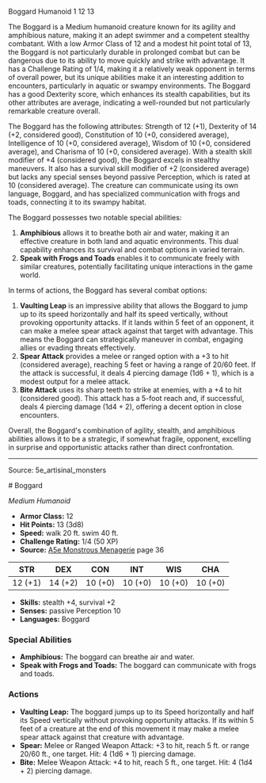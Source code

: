 <MonsterName/>Boggard</MonsterName>
<CreatureType/>Humanoid</CreatureType>
<CR/>1</CR>
<AC/>12</AC>
<HP/>13</HP>
<summary>The Boggard is a Medium humanoid creature known for its agility and amphibious nature, making it an adept swimmer and a competent stealthy combatant. With a low Armor Class of 12 and a modest hit point total of 13, the Boggard is not particularly durable in prolonged combat but can be dangerous due to its ability to move quickly and strike with advantage. It has a Challenge Rating of 1/4, making it a relatively weak opponent in terms of overall power, but its unique abilities make it an interesting addition to encounters, particularly in aquatic or swampy environments. The Boggard has a good Dexterity score, which enhances its stealth capabilities, but its other attributes are average, indicating a well-rounded but not particularly remarkable creature overall.</summary>

<detail>

The Boggard has the following attributes: Strength of 12 (+1), Dexterity of 14 (+2, considered good), Constitution of 10 (+0, considered average), Intelligence of 10 (+0, considered average), Wisdom of 10 (+0, considered average), and Charisma of 10 (+0, considered average). With a stealth skill modifier of +4 (considered good), the Boggard excels in stealthy maneuvers. It also has a survival skill modifier of +2 (considered average) but lacks any special senses beyond passive Perception, which is rated at 10 (considered average). The creature can communicate using its own language, Boggard, and has specialized communication with frogs and toads, connecting it to its swampy habitat.

The Boggard possesses two notable special abilities: 
1. **Amphibious** allows it to breathe both air and water, making it an effective creature in both land and aquatic environments. This dual capability enhances its survival and combat options in varied terrain.
2. **Speak with Frogs and Toads** enables it to communicate freely with similar creatures, potentially facilitating unique interactions in the game world.

In terms of actions, the Boggard has several combat options:
1. **Vaulting Leap** is an impressive ability that allows the Boggard to jump up to its speed horizontally and half its speed vertically, without provoking opportunity attacks. If it lands within 5 feet of an opponent, it can make a melee spear attack against that target with advantage. This means the Boggard can strategically maneuver in combat, engaging allies or evading threats effectively.
2. **Spear Attack** provides a melee or ranged option with a +3 to hit (considered average), reaching 5 feet or having a range of 20/60 feet. If the attack is successful, it deals 4 piercing damage (1d6 + 1), which is a modest output for a melee attack.
3. **Bite Attack** uses its sharp teeth to strike at enemies, with a +4 to hit (considered good). This attack has a 5-foot reach and, if successful, deals 4 piercing damage (1d4 + 2), offering a decent option in close encounters.

Overall, the Boggard's combination of agility, stealth, and amphibious abilities allows it to be a strategic, if somewhat fragile, opponent, excelling in surprise and opportunistic attacks rather than direct confrontation.</detail>



---

Source: 5e_artisinal_monsters

<statblock>
# Boggard

*Medium* *Humanoid*

- **Armor Class:** 12
- **Hit Points:** 13 (3d8)
- **Speed:** walk 20 ft. swim 40 ft.
- **Challenge Rating:** 1/4 (50 XP)
- **Source:** [A5e Monstrous Menagerie](https://enpublishingrpg.com/products/level-up-monstrous-menagerie-a5e) page 36

| STR | DEX | CON | INT | WIS | CHA |
| --- | --- | --- | --- | --- | --- |
| 12 (+1) | 14 (+2) | 10 (+0) | 10 (+0) | 10 (+0) | 10 (+0) |

- **Skills:** stealth +4, survival +2
- **Senses:** passive Perception 10
- **Languages:** Boggard

### Special Abilities

- **Amphibious:** The boggard can breathe air and water.
- **Speak with Frogs and Toads:** The boggard can communicate with frogs and toads.

### Actions

- **Vaulting Leap:** The boggard jumps up to its Speed horizontally and half its Speed vertically without provoking opportunity attacks. If its within 5 feet of a creature at the end of this movement  it may make a melee spear attack against that creature with advantage.
- **Spear:** Melee or Ranged Weapon Attack: +3 to hit, reach 5 ft. or range 20/60 ft., one target. Hit: 4 (1d6 + 1) piercing damage.
- **Bite:** Melee Weapon Attack: +4 to hit, reach 5 ft., one target. Hit: 4 (1d4 + 2) piercing damage.


</statblock>


